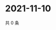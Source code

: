 # 2021-11-10

共 0 条

<!-- BEGIN WEIBO -->
<!-- 最后更新时间 Wed Nov 10 2021 03:00:47 GMT+0800 (China Standard Time) -->

<!-- END WEIBO -->
